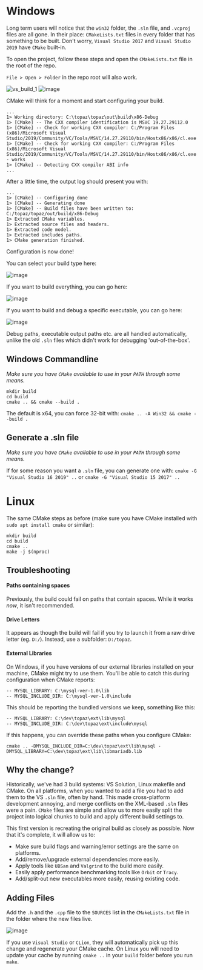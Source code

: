 # Windows
Long term users will notice that the `win32` folder, the `.sln` file, and `.vcproj` files are all gone. In their place: `CMakeLists.txt` files in every folder that has something to be built. Don't worry, `Visual Studio 2017` and `Visual Studio 2019` have `CMake` built-in.

To open the project, follow these steps and open the `CMakeLists.txt` file in the root of the repo.

`File > Open > Folder` in the repo root will also work. 

![vs_build_1](https://user-images.githubusercontent.com/1389729/96963902-2b00cf00-1512-11eb-804c-47ea881888b9.png)
![image](https://user-images.githubusercontent.com/1389729/97025486-cd47a380-1560-11eb-8d02-0d19b539bd2c.png)

CMake will think for a moment and start configuring your build.
```
...
1> Working directory: C:\topaz\topaz\out\build\x86-Debug
1> [CMake] -- The CXX compiler identification is MSVC 19.27.29112.0
1> [CMake] -- Check for working CXX compiler: C:/Program Files (x86)/Microsoft Visual Studio/2019/Community/VC/Tools/MSVC/14.27.29110/bin/Hostx86/x86/cl.exe
1> [CMake] -- Check for working CXX compiler: C:/Program Files (x86)/Microsoft Visual Studio/2019/Community/VC/Tools/MSVC/14.27.29110/bin/Hostx86/x86/cl.exe - works
1> [CMake] -- Detecting CXX compiler ABI info
...
```

After a little time, the output log should present you with:
```
...
1> [CMake] -- Configuring done
1> [CMake] -- Generating done
1> [CMake] -- Build files have been written to: C:/topaz/topaz/out/build/x86-Debug
1> Extracted CMake variables.
1> Extracted source files and headers.
1> Extracted code model.
1> Extracted includes paths.
1> CMake generation finished.
```

Configuration is now done!

You can select your build type here:

![image](https://user-images.githubusercontent.com/1389729/97194560-f2cbeb80-17b2-11eb-9353-f91831308ff7.png)

If you want to build everything, you can go here:

![image](https://user-images.githubusercontent.com/1389729/97194671-198a2200-17b3-11eb-94d0-20927d88d7ef.png)

If you want to build and debug a specific executable, you can go here:

![image](https://user-images.githubusercontent.com/1389729/97194922-6241db00-17b3-11eb-806c-0f2f3cb047cd.png)

Debug paths, executable output paths etc. are all handled automatically, unlike the old `.sln` files which didn't work for debugging 'out-of-the-box'.

## Windows Commandline
_Make sure you have `CMake` available to use in your `PATH` through some means._
```
mkdir build
cd build
cmake .. && cmake --build .
```

The default is x64, you can force 32-bit with: `cmake .. -A Win32 && cmake --build .`

## Generate a .sln file
_Make sure you have `CMake` available to use in your `PATH` through some means._

If for some reason you want a `.sln` file, you can generate one with:
`cmake -G "Visual Studio 16 2019" ..` or `cmake -G "Visual Studio 15 2017" ..`

# Linux
The same CMake steps as before (make sure you have CMake installed with `sudo apt install cmake` or similar):
```
mkdir build
cd build
cmake ..
make -j $(nproc)
```

## Troubleshooting
#### Paths containing spaces
Previously, the build could fail on paths that contain spaces. While it works _now_, it isn't recommended.

#### Drive Letters
It appears as though the build will fail if you try to launch it from a raw drive letter (eg. `D:/`). Instead, use a subfolder: `D:/topaz`.

#### External Libraries
On Windows, if you have versions of our external libraries installed on your machine, CMake might try to use them. You'll be able to catch this during configuration when CMake reports:
```
-- MYSQL_LIBRARY: C:\mysql-ver-1.0\lib
-- MYSQL_INCLUDE_DIR: C:\mysql-ver-1.0\include
```
This should be reporting the bundled versions we keep, something like this:
```
-- MYSQL_LIBRARY: C:\dev\topaz\ext\lib\mysql
-- MYSQL_INCLUDE_DIR: C:\dev\topaz\ext\include\mysql
```
If this happens, you can override these paths when you configure CMake:
```
cmake .. -DMYSQL_INCLUDE_DIR=C:\dev\topaz\ext\lib\mysql -DMYSQL_LIBRARY=C:\dev\topaz\ext\lib\libmariadb.lib
```

## Why the change?
Historically, we've had 3 build systems: VS Solution, Linux makefile and CMake. On all platforms, when you wanted to add a file you had to add them to the VS `.sln` file, often by hand. This made cross-platform development annoying, and merge conflicts on the XML-based `.sln` files were a pain. `CMake` files are simple and allow us to more easily split the project into logical chunks to build and apply different build settings to.

This first version is recreating the original build as closely as possible. Now that it's complete, it will allow us to:
- Make sure build flags and warning/error settings are the same on platforms.
- Add/remove/upgrade external dependencies more easily.
- Apply tools like `UBSan` and `Valgrind` to the build more easily.
- Easily apply performance benchmarking tools like `Orbit` or `Tracy`.
- Add/split-out new executables more easily, reusing existing code.

## Adding Files
Add the `.h` and the `.cpp` file to the `SOURCES` list in the `CMakeLists.txt` file in the folder where the new files live.

![image](https://user-images.githubusercontent.com/1389729/96964877-e7a76000-1513-11eb-9757-710e53b2858a.png)

If you use `Visual Studio` or `CLion`, they will automatically pick up this change and regenerate your CMake cache. On Linux you will need to update your cache by running `cmake ..` in your `build` folder before you run `make`.
